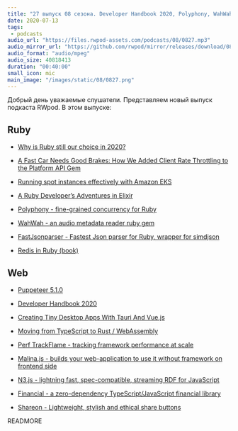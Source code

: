 ```yaml
---
title: "27 выпуск 08 сезона. Developer Handbook 2020, Polyphony, WahWah, Perf TrackFlame, Malina.js, N3.js, Shareon и прочее"
date: 2020-07-13
tags:
 - podcasts
audio_url: "https://files.rwpod-assets.com/podcasts/08/0827.mp3"
audio_mirror_url: "https://github.com/rwpod/mirror/releases/download/08.27/0827.mp3"
audio_format: "audio/mpeg"
audio_size: 40818413
duration: "00:40:00"
small_icon: mic
main_image: "/images/static/08/0827.png"
---
```


Добрый день уважаемые слушатели. Представляем новый выпуск подкаста RWpod. В этом выпуске:

## Ruby

 - [Why is Ruby still our choice in 2020?](https://syndicode.com/2020/07/08/why-is-ruby-still-our-choice-in-2020-2/)
 - [A Fast Car Needs Good Brakes: How We Added Client Rate Throttling to the Platform API Gem](https://blog.heroku.com/rate-throttle-api-client)
 - [Running spot instances effectively with Amazon EKS](https://m.signalvnoise.com/running-spot-instances-effectively-with-amazon-eks/)
 - [A Ruby Developer’s Adventures in Elixir](https://medium.com/swlh/a-ruby-developers-adventures-in-elixir-515380986bc3)


 - [Polyphony - fine-grained concurrency for Ruby](https://digital-fabric.github.io/polyphony/)
 - [WahWah - an audio metadata reader ruby gem](https://github.com/aidewoode/wahwah)
 - [FastJsonparser - Fastest Json parser for Ruby, wrapper for simdjson](https://github.com/anilmaurya/fast_jsonparser)
 - [Redis in Ruby (book)](https://redis.pjam.me/)

## Web

 - [Puppeteer 5.1.0](https://github.com/puppeteer/puppeteer/releases/tag/v5.1.0)
 - [Developer Handbook 2020](https://github.com/apptension/developer-handbook)
 - [Creating Tiny Desktop Apps With Tauri And Vue.js](https://www.smashingmagazine.com/2020/07/tiny-desktop-apps-tauri-vuejs/)
 - [Moving from TypeScript to Rust / WebAssembly](https://nicolodavis.com/blog/typescript-to-rust/)


 - [Perf TrackFlame - tracking framework performance at scale](https://perf-track.web.app/)
 - [Malina.js - builds your web-application to use it without framework on frontend side](https://github.com/malinajs/malinajs)
 - [N3.js - lightning fast, spec-compatible, streaming RDF for JavaScript](https://github.com/rdfjs/N3.js)
 - [Financial - a zero-dependency TypeScript/JavaScript financial library](https://github.com/lmammino/financial)
 - [Shareon - Lightweight, stylish and ethical share buttons](https://shareon.js.org/)


READMORE
